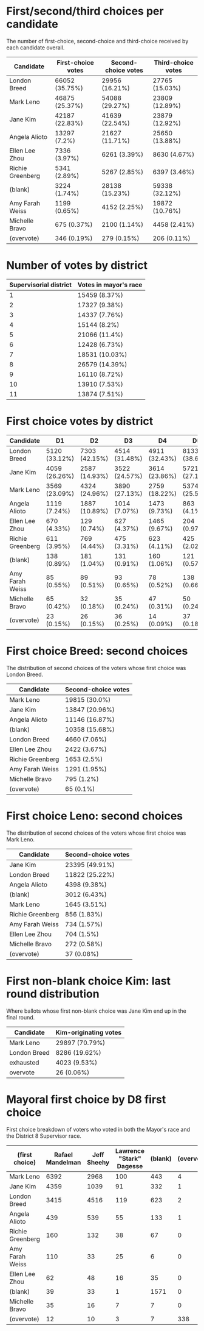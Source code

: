# First/second/third choices per candidate
The number of first-choice, second-choice and third-choice received by each candidate overall.

Candidate | First-choice votes | Second-choice votes | Third-choice votes
--------- | ------------------ | ------------------- | ------------------
London Breed|66052 (35.75%)|29956 (16.21%)|27765 (15.03%)
Mark Leno|46875 (25.37%)|54088 (29.27%)|23809 (12.89%)
Jane Kim|42187 (22.83%)|41639 (22.54%)|23879 (12.92%)
Angela Alioto|13297 (7.2%)|21627 (11.71%)|25650 (13.88%)
Ellen Lee Zhou|7336 (3.97%)|6261 (3.39%)|8630 (4.67%)
Richie Greenberg|5341 (2.89%)|5267 (2.85%)|6397 (3.46%)
(blank)|3224 (1.74%)|28138 (15.23%)|59338 (32.12%)
Amy Farah Weiss|1199 (0.65%)|4152 (2.25%)|19872 (10.76%)
Michelle Bravo|675 (0.37%)|2100 (1.14%)|4458 (2.41%)
(overvote)|346 (0.19%)|279 (0.15%)|206 (0.11%)

# Number of votes by district

Supervisorial district | Votes in mayor's race
---------------------- | ---------------------
1|15459 (8.37%)
2|17327 (9.38%)
3|14337 (7.76%)
4|15144 (8.2%)
5|21066 (11.4%)
6|12428 (6.73%)
7|18531 (10.03%)
8|26579 (14.39%)
9|16110 (8.72%)
10|13910 (7.53%)
11|13874 (7.51%)

# First choice votes by district

Candidate | D1 | D2 | D3 | D4 | D5 | D6 | D7 | D8 | D9 | D10 | D11 | Total
--------- | -- | -- | -- | -- | -- | -- | -- | -- | -- | --- | --- | -----
London Breed|5120 (33.12%)|7303 (42.15%)|4514 (31.48%)|4911 (32.43%)|8133 (38.61%)|4471 (35.98%)|7158 (38.63%)|8675 (32.64%)|4672 (29.0%)|6410 (46.08%)|4685 (33.77%)
Jane Kim|4059 (26.26%)|2587 (14.93%)|3522 (24.57%)|3614 (23.86%)|5721 (27.16%)|2912 (23.43%)|3255 (17.57%)|5822 (21.9%)|5118 (31.77%)|2614 (18.79%)|2963 (21.36%)
Mark Leno|3569 (23.09%)|4324 (24.96%)|3890 (27.13%)|2759 (18.22%)|5374 (25.51%)|3065 (24.66%)|4433 (23.92%)|9907 (37.27%)|4133 (25.65%)|2598 (18.68%)|2823 (20.35%)
Angela Alioto|1119 (7.24%)|1887 (10.89%)|1014 (7.07%)|1473 (9.73%)|863 (4.1%)|791 (6.36%)|1962 (10.59%)|1167 (4.39%)|1006 (6.24%)|782 (5.62%)|1233 (8.89%)
Ellen Lee Zhou|670 (4.33%)|129 (0.74%)|627 (4.37%)|1465 (9.67%)|204 (0.97%)|454 (3.65%)|644 (3.48%)|161 (0.61%)|546 (3.39%)|1002 (7.2%)|1434 (10.34%)
Richie Greenberg|611 (3.95%)|769 (4.44%)|475 (3.31%)|623 (4.11%)|425 (2.02%)|419 (3.37%)|726 (3.92%)|397 (1.49%)|233 (1.45%)|249 (1.79%)|414 (2.98%)
(blank)|138 (0.89%)|181 (1.04%)|131 (0.91%)|160 (1.06%)|121 (0.57%)|112 (0.9%)|165 (0.89%)|1924 (7.24%)|111 (0.69%)|81 (0.58%)|100 (0.72%)
Amy Farah Weiss|85 (0.55%)|89 (0.51%)|93 (0.65%)|78 (0.52%)|138 (0.66%)|110 (0.89%)|122 (0.66%)|174 (0.65%)|132 (0.82%)|83 (0.6%)|95 (0.68%)
Michelle Bravo|65 (0.42%)|32 (0.18%)|35 (0.24%)|47 (0.31%)|50 (0.24%)|51 (0.41%)|43 (0.23%)|65 (0.24%)|117 (0.73%)|67 (0.48%)|103 (0.74%)
(overvote)|23 (0.15%)|26 (0.15%)|36 (0.25%)|14 (0.09%)|37 (0.18%)|43 (0.35%)|23 (0.12%)|54 (0.2%)|42 (0.26%)|24 (0.17%)|24 (0.17%)


# First choice Breed: second choices
The distribution of second choices of the voters whose first choice was London Breed.

Candidate | Second-choice votes
--------- | -------------------
Mark Leno|19815 (30.0%)
Jane Kim|13847 (20.96%)
Angela Alioto|11146 (16.87%)
(blank)|10358 (15.68%)
London Breed|4660 (7.06%)
Ellen Lee Zhou|2422 (3.67%)
Richie Greenberg|1653 (2.5%)
Amy Farah Weiss|1291 (1.95%)
Michelle Bravo|795 (1.2%)
(overvote)|65 (0.1%)


# First choice Leno: second choices
The distribution of second choices of the voters whose first choice was Mark Leno.

Candidate | Second-choice votes
--------- | -------------------
Jane Kim|23395 (49.91%)
London Breed|11822 (25.22%)
Angela Alioto|4398 (9.38%)
(blank)|3012 (6.43%)
Mark Leno|1645 (3.51%)
Richie Greenberg|856 (1.83%)
Amy Farah Weiss|734 (1.57%)
Ellen Lee Zhou|704 (1.5%)
Michelle Bravo|272 (0.58%)
(overvote)|37 (0.08%)


# First non-blank choice Kim: last round distribution
Where ballots whose first non-blank choice was Jane Kim end up in the final round.

Candidate | Kim-originating votes
--------- | ---------------------
Mark Leno|29897 (70.79%)
London Breed|8286 (19.62%)
exhausted|4023 (9.53%)
overvote|26 (0.06%)


# Mayoral first choice by D8 first choice
First choice breakdown of voters who voted in both the Mayor's race and the District 8 Supervisor race.

(first choice) | Rafael Mandelman | Jeff Sheehy | Lawrence "Stark" Dagesse | (blank) | (overvote)
-- | ---------------- | ----------- | ------------------------ | ------- | ----------
Mark Leno|6392|2968|100|443|4
Jane Kim|4359|1039|91|332|1
London Breed|3415|4516|119|623|2
Angela Alioto|439|539|55|133|1
Richie Greenberg|160|132|38|67|0
Amy Farah Weiss|110|33|25|6|0
Ellen Lee Zhou|62|48|16|35|0
(blank)|39|33|1|1571|0
Michelle Bravo|35|16|7|7|0
(overvote)|12|10|3|7|338
